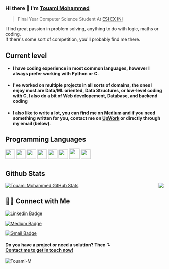 

### Hi there 👋 I'm [Touami Mohammed](https://www.linkedin.com/in/mohammed-touami/)
> Final Year Computer Science Student At [ESI EX INI](https://www.esi.dz/) 

 I find great passion in problem solving, anything to do with logic, maths or coding.<br>If there's some sort of competition, you'll probably find me there.

## Current level

- <h4> I have coding experience in most common languages, however I always prefer working with Python or C.</h4>
- <h4> I've worked on multiple projects in all sorts of domains, the ones I enjoy most are Data/ML oriented, Data Structures, or low-level coding with C, I also do a bit of Web developement, Database, and backend coding</h4>
- <h4> I also like to write a lot, you can find me on <a href="https://medium.com/@touami_mohammed">Medium</a> and if you need something written for you, contact me on <a href="https://www.upwork.com/freelancers/~01378c5c12900144c6">UpWork</a> or directly through my email (below).</h4>


## Programming Languages
<img src = 'https://github.com/MarikIshtar007/MarikIshtar007/blob/master/images/c-original.svg' width='30'/>  <img src = 'https://github.com/MarikIshtar007/MarikIshtar007/blob/master/images/python2.png' height='30'/> <img src = 'https://github.com/MarikIshtar007/MarikIshtar007/blob/master/images/html.svg' width='30'/> <img src='https://github.com/MarikIshtar007/MarikIshtar007/blob/master/images/java.svg' width='30'/> <img src = 'https://github.com/MarikIshtar007/MarikIshtar007/blob/master/images/css.svg' width='30'/> <img src = 'https://github.com/MarikIshtar007/MarikIshtar007/blob/master/images/js.svg' width='30'/> <img src = 'https://github.com/MarikIshtar007/MarikIshtar007/blob/master/images/kotlin.svg' width='33'/> <img src = 'https://github.com/MarikIshtar007/MarikIshtar007/blob/master/images/sql.svg' width='30'/> 
 
## Github Stats

<img align='right' src = "https://github-readme-stats.vercel.app/api/top-langs/?username=Touami-M&layout=compact">

[![Touami Mohammed GitHub Stats](https://github-readme-stats.vercel.app/api?username=Touami-M&show_icons=true&count_private=true)](https://github.com/Touami-M)



## 🤝🏻 Connect with Me
 [![Linkedin Badge](https://img.shields.io/badge/-Touami_Mohammed-blue?style=flat-square&logo=Linkedin&logoColor=white&link=https://www.linkedin.com/in/mohammed-touami/)](https://www.linkedin.com/in/mohammed-touami/)
 
 [![Medium Badge](https://img.shields.io/badge/-Touami_Mohammed-grey?style=flat-square&labelColor=000000&logo=Medium&link=https://medium.com/@touami_mohammed)](https://medium.com/@touami_mohammed) 
 
 [![Gmail Badge](https://img.shields.io/badge/-jm__touami@esi.dz-c14438?style=flat-square&logo=Gmail&logoColor=white&link=mailto:jm_touami@esi.dz)](mailto:jm_touami@esi.dz)

<h4>Do you have a project or need a solution? Then ↴<br><a href="https://www.linkedin.com/in/mohammed-touami/">Contact me to get in touch now!</a></h4>
<img src="https://komarev.com/ghpvc/?username=Touami-M" alt="Touami-M" />

